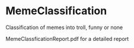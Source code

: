 # MemeClassification
Classification of memes into troll, funny or none  

MemeClassficationReport.pdf for a detailed report
